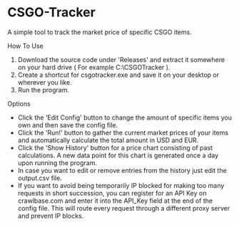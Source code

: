 # CSGO-Tracker
A simple tool to track the market price of specific CSGO items.

How To Use 

1) Download the source code under 'Releases' and extract it somewhere on your hard drive ( For example C:\CSGOTracker ).
2) Create a shortcut for csgotracker.exe and save it on your desktop or wherever you like.
3) Run the program.


Options

- Click the 'Edit Config' button to change the amount of specific items you own and then save the config file.
- Click the 'Run!' button to gather the current market prices of your items and automatically calculate the total amount in USD and EUR.
- Click the 'Show History' button for a price chart consisting of past calculations. A new data point for this chart is generated once a day upon running the program. 
- In case you want to edit or remove entries from the history just edit the output.csv file.
- If you want to avoid being temporarily IP blocked for making too many requests in short succession, you can register for an API Key on crawlbase.com and enter it into the API_Key field at the end of the config file. This will route every request through a different proxy server and prevent IP blocks.
